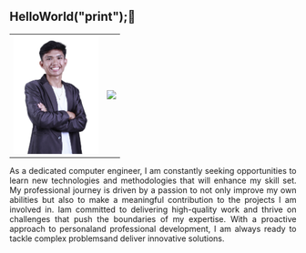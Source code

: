 ## HelloWorld("print");👋

<table style="border: none;">
  <tr>
    <td>
      <img src="https://github.com/Nielark/Images/blob/master/My%20picture.png" alt="Profile Picture" width="150"/>
    </td>
    <td>
      <img src="https://readme-typing-svg.herokuapp.com?size=24&duration=4000&color=00FF00&lines=Welcome+to+my+GitHub+profile!;I+am+a+Computer+Engineer.;I+love+coding.">
    </td>
  </tr>
</table>




<div align="justify">
</p>As a dedicated computer engineer, I am constantly seeking opportunities to learn new technologies and methodologies that will enhance my skill set. My professional journey is driven by a passion to not only improve my own abilities but also to make a meaningful contribution to the projects I am involved in. Iam committed to delivering high-quality work and thrive on challenges that push the boundaries of my expertise. With a proactive approach to personaland professional development, I am always ready to tackle complex problemsand deliver innovative solutions.</p>
</div>

<!--
**Nielark/Nielark** is a ✨ _special_ ✨ repository because its `README.md` (this file) appears on your GitHub profile.

Here are some ideas to get you started:

- 🔭 I’m currently working on ...
- 🌱 I’m currently learning ...
- 👯 I’m looking to collaborate on ...
- 🤔 I’m looking for help with ...
- 💬 Ask me about ...
- 📫 How to reach me: ...
- 😄 Pronouns: ...
- ⚡ Fun fact: ...
-->
